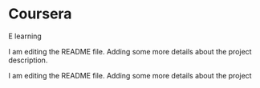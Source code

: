 # Coursera
E learning

I am editing the README file. Adding some more details about the project description.

I am editing the README file. Adding some more details about the project
